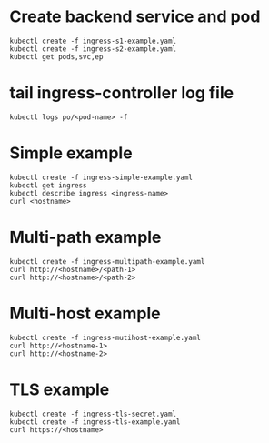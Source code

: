 # Create backend service and pod
```shell
kubectl create -f ingress-s1-example.yaml
kubectl create -f ingress-s2-example.yaml
kubectl get pods,svc,ep
```
# tail ingress-controller log file
```shell
kubectl logs po/<pod-name> -f
```

# Simple example
```shell
kubectl create -f ingress-simple-example.yaml
kubectl get ingress
kubectl describe ingress <ingress-name>
curl <hostname>
```

# Multi-path example
```shell
kubectl create -f ingress-multipath-example.yaml
curl http://<hostname>/<path-1>
curl http://<hostname>/<path-2>
```

# Multi-host example
```shell
kubectl create -f ingress-mutihost-example.yaml
curl http://<hostname-1>
curl http://<hostname-2>
```

# TLS example
```shell
kubectl create -f ingress-tls-secret.yaml
kubectl create -f ingress-tls-example.yaml
curl https://<hostname>
```
